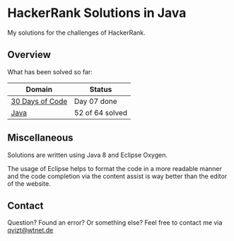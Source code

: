 # HackerRank Solutions in Java

My solutions for the challenges of HackerRank.

## Overview
What has been solved so far:

|Domain|Status|
|---|---|
|[30 Days of Code](30%20Days%20of%20Code)|Day 07 done|
|[Java](Java)|52 of 64 solved|

## Miscellaneous
Solutions are written using Java 8 and Eclipse Oxygen.

The usage of  Eclipse helps to format the code in a more
readable manner and the code completion via the content assist
is way better than the editor of the website.

## Contact
Question? Found an error? Or something else?
Feel free to contact me via qvizt@wtnet.de